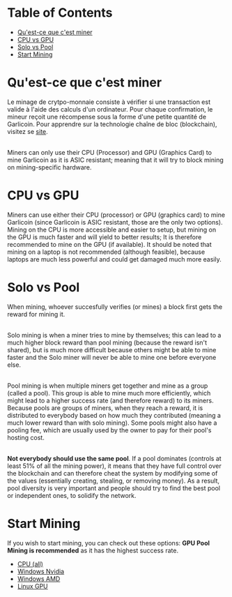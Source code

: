 # Table of Contents
- [Qu'est-ce que c'est miner](#qu'est-ce-que-c'est-miner)
- [CPU vs GPU](#cpu-vs-gpu)
- [Solo vs Pool](#solo-vs-pool)
- [Start Mining](#start-mining)

# Qu'est-ce que c'est miner
Le minage de crytpo-monnaie consiste à vérifier si une transaction est valide à l'aide des calculs d'un ordinateur. Pour chaque confirmation, le mineur reçoit une récompense sous la forme d'une petite quantité de Garlicoin. Pour apprendre sur la technologie chaîne de bloc (blockchain), visitez se [site](https://www.youtube.com/watch?v=bBC-nXj3Ng4).  
<br>

Miners can only use their CPU (Processor) and GPU (Graphics Card) to mine Garlicoin as it is ASIC resistant; meaning that it will try to block mining on mining-specific hardware.

# CPU vs GPU
Miners can use either their CPU (processor) or GPU (graphics card) to mine Garlicoin (since Garlicoin is ASIC resistant, those are the only two options).  
Mining on the CPU is more accessible and easier to setup, but mining on the GPU is much faster and will yield to better results; It is therefore recommended to mine on the GPU (if available).
It should be noted that mining on a laptop is not recommended (although feasible), because laptops are much less powerful and could get damaged much more easily.

# Solo vs Pool
When mining, whoever succesfully verifies (or mines) a block first gets the reward for mining it.  
<br>

Solo mining is when a miner tries to mine by themselves; this can lead to a much higher block reward than pool mining (because the reward isn't shared), but is much more difficult because others might be able to mine faster and the Solo miner will never be able to mine one before everyone else.  
<br>

Pool mining is when multiple miners get together and mine as a group (called a pool). This group is able to mine much more efficiently, which might lead to a higher success rate (and therefore reward) to its miners. Because pools are groups of miners, when they reach a reward, it is distributed to everybody based on how much they contributed (meaning a much lower reward than with solo mining). Some pools might also have a pooling fee, which are usually used by the owner to pay for their pool's hosting cost.  
<br>

**Not everybody should use the same pool**. If a pool dominates (controls at least 51% of all the mining power), it means that they have full control over the blockchain and can therefore cheat the system by modifying some of the values (essentially creating, stealing, or removing money). As a result, pool diversity is very important and people should try to find the best pool or independent ones, to solidify the network.

# Start Mining
If you wish to start mining, you can check out these options:
**GPU Pool Mining is recommended** as it has the highest success rate.
- [CPU (all)](./mining-cpu.html)
- [Windows Nvidia](./mining-win-nvidia.html)
- [Windows AMD](./mining-win-amd.html)
- [Linux GPU](./mining-nix-gpu.html)
